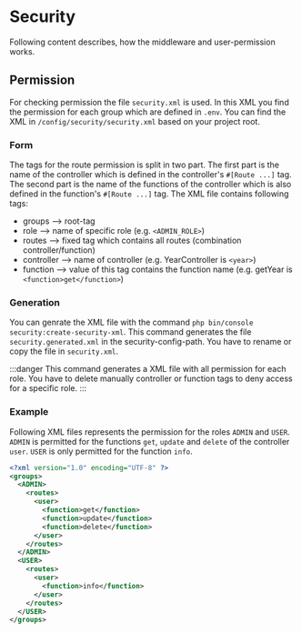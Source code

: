 # Security
Following content describes, how the middleware and user-permission works.

## Permission
For checking permission the file `security.xml` is used. In this XML you find the permission
for each group which are defined in `.env`. You can find the XML in `/config/security/security.xml`
based on your project root.

### Form
The tags for the route permission is split in two part. The first part is the name of the controller
which is defined in the controller's `#[Route ...]` tag. The second part is the name of the functions
of the controller which is also defined in the function's `#[Route ...]` tag.
The XML file contains following tags:
  + groups --> root-tag
  + role --> name of specific role (e.g. `<ADMIN_ROLE>`)
  + routes --> fixed tag which contains all routes (combination controller/function)
  + controller --> name of controller (e.g. YearController is `<year>`)
  + function --> value of this tag contains the function name (e.g. getYear is `<function>get</function>`)

### Generation
You can genrate the XML file with the command `php bin/console security:create-security-xml`. This command
generates the file `security.generated.xml` in the security-config-path.
You have to rename or copy the file in `security.xml`.

:::danger
This command generates a XML file with all permission for each role. You have to delete manually controller or function tags
to deny access for a specific role.
:::


### Example
Following XML files represents the permission for the roles `ADMIN` and `USER`.
`ADMIN` is permitted for the functions `get`, `update` and `delete` of the controller `user`.
`USER` is only permitted for the function `info`.
```XML
<?xml version="1.0" encoding="UTF-8" ?>
<groups>
  <ADMIN>
    <routes>
      <user>
        <function>get</function>
        <function>update</function>
        <function>delete</function>
      </user>
    </routes>
  </ADMIN>
  <USER>
    <routes>
      <user>
        <function>info</function>
      </user>
    </routes>
  </USER>
</groups>
```

